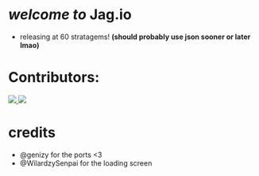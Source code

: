 # *welcome to* **Jag.io** 
 - releasing at 60 stratagems!
**(should probably use json sooner or later lmao)**
# Contributors:
<a href="https://github.com/waterl3mon/Jag.io/graphs/contributors">
  <img src="https://contrib.rocks/image?repo=waterl3mon/Jag.io" />
</a> <a href="https://github.com/WilardzySenpai/WilardzySenpai/graphs/contributors">
  <img src="https://contrib.rocks/image?repo=WilardzySenpai/WilardzySenpai" />
</a>
 
# credits
- @genizy for the ports <3 
- @WilardzySenpai for the loading screen
